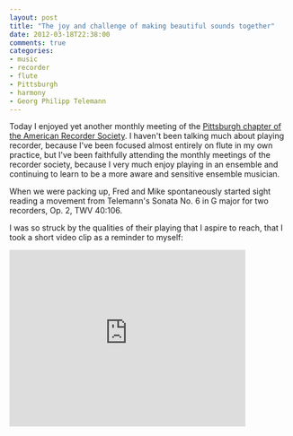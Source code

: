 ```yaml
---
layout: post
title: "The joy and challenge of making beautiful sounds together"
date: 2012-03-18T22:38:00
comments: true
categories:
- music
- recorder
- flute
- Pittsburgh
- harmony
- Georg Philipp Telemann
---
```

Today I enjoyed yet another monthly meeting of the [Pittsburgh chapter of the American Recorder Society](http://www.andrew.cmu.edu/user/lukas/pcars/Welcome.html). I haven't been talking much about playing recorder, because I've been focused almost entirely on flute in my own practice, but I've been faithfully attending the monthly meetings of the recorder society, because I very much enjoy playing in an ensemble and continuing to learn to be a more aware and sensitive ensemble musician.

When we were packing up, Fred and Mike spontaneously started sight reading a movement from Telemann's Sonata No. 6 in G major for two recorders, Op. 2, TWV 40:106.

I was so struck by the qualities of their playing that I aspire to reach, that I took a short video clip as a reminder to myself:

<iframe width="420" height="315" src="http://www.youtube.com/embed/1kQ37135PWg" frameborder="0" allowfullscreen></iframe>
